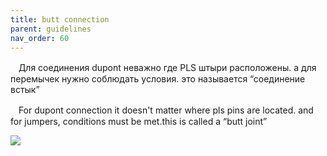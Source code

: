 ```yaml
---
title: butt connection
parent: guidelines
nav_order: 60
---
```


ㅤДля соединения dupont неважно где PLS штыри расположены. а для перемычек нужно соблюдать условия. это называется “соединение встык”

ㅤFor dupont connection it doesn't matter where pls pins are located. and for jumpers, conditions must be met.this is called a “butt joint”


![](../img/butt_conn.png)


